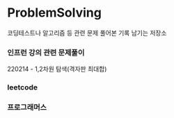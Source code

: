 # ProblemSolving

코딩테스트나 알고리즘 등 관련 문제 풀어본 기록 남기는 저장소

### 인프런 강의 관련 문제풀이

220214 - 1,2차원 탐색(격자판 최대합)

### leetcode

### 프로그래머스
